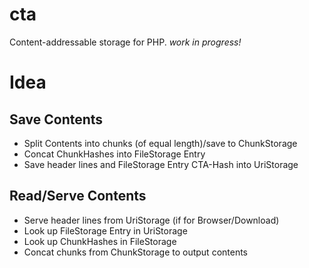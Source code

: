 # cta
Content-addressable storage for PHP. *work in progress!*

# Idea

## Save Contents
* Split Contents into chunks (of equal length)/save to ChunkStorage
* Concat ChunkHashes into FileStorage Entry
* Save header lines and FileStorage Entry CTA-Hash into UriStorage

## Read/Serve Contents
* Serve header lines from UriStorage (if for Browser/Download)
* Look up FileStorage Entry in UriStorage
* Look up ChunkHashes in FileStorage
* Concat chunks from ChunkStorage to output contents
